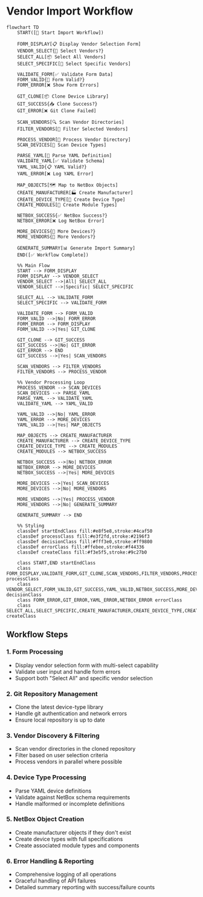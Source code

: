# Vendor Import Workflow

```mermaid
flowchart TD
    START([🚀 Start Import Workflow])
    
    FORM_DISPLAY[📋 Display Vendor Selection Form]
    VENDOR_SELECT{🏢 Select Vendors?}
    SELECT_ALL[📦 Select All Vendors]
    SELECT_SPECIFIC[🎯 Select Specific Vendors]
    
    VALIDATE_FORM[✅ Validate Form Data]
    FORM_VALID{📝 Form Valid?}
    FORM_ERROR[❌ Show Form Errors]
    
    GIT_CLONE[📦 Clone Device Library]
    GIT_SUCCESS{📥 Clone Success?}
    GIT_ERROR[❌ Git Clone Failed]
    
    SCAN_VENDORS[🔍 Scan Vendor Directories]
    FILTER_VENDORS[🎯 Filter Selected Vendors]
    
    PROCESS_VENDOR[🏢 Process Vendor Directory]
    SCAN_DEVICES[📱 Scan Device Types]
    
    PARSE_YAML[📄 Parse YAML Definition]
    VALIDATE_YAML[✅ Validate Schema]
    YAML_VALID{📋 YAML Valid?}
    YAML_ERROR[❌ Log YAML Error]
    
    MAP_OBJECTS[🗺️ Map to NetBox Objects]
    CREATE_MANUFACTURER[🏭 Create Manufacturer]
    CREATE_DEVICE_TYPE[📱 Create Device Type]
    CREATE_MODULES[🔌 Create Module Types]
    
    NETBOX_SUCCESS{✅ NetBox Success?}
    NETBOX_ERROR[❌ Log NetBox Error]
    
    MORE_DEVICES{📱 More Devices?}
    MORE_VENDORS{🏢 More Vendors?}
    
    GENERATE_SUMMARY[📊 Generate Import Summary]
    END([✅ Workflow Complete])
    
    %% Main Flow
    START --> FORM_DISPLAY
    FORM_DISPLAY --> VENDOR_SELECT
    VENDOR_SELECT -->|All| SELECT_ALL
    VENDOR_SELECT -->|Specific| SELECT_SPECIFIC
    
    SELECT_ALL --> VALIDATE_FORM
    SELECT_SPECIFIC --> VALIDATE_FORM
    
    VALIDATE_FORM --> FORM_VALID
    FORM_VALID -->|No| FORM_ERROR
    FORM_ERROR --> FORM_DISPLAY
    FORM_VALID -->|Yes| GIT_CLONE
    
    GIT_CLONE --> GIT_SUCCESS
    GIT_SUCCESS -->|No| GIT_ERROR
    GIT_ERROR --> END
    GIT_SUCCESS -->|Yes| SCAN_VENDORS
    
    SCAN_VENDORS --> FILTER_VENDORS
    FILTER_VENDORS --> PROCESS_VENDOR
    
    %% Vendor Processing Loop
    PROCESS_VENDOR --> SCAN_DEVICES
    SCAN_DEVICES --> PARSE_YAML
    PARSE_YAML --> VALIDATE_YAML
    VALIDATE_YAML --> YAML_VALID
    
    YAML_VALID -->|No| YAML_ERROR
    YAML_ERROR --> MORE_DEVICES
    YAML_VALID -->|Yes| MAP_OBJECTS
    
    MAP_OBJECTS --> CREATE_MANUFACTURER
    CREATE_MANUFACTURER --> CREATE_DEVICE_TYPE
    CREATE_DEVICE_TYPE --> CREATE_MODULES
    CREATE_MODULES --> NETBOX_SUCCESS
    
    NETBOX_SUCCESS -->|No| NETBOX_ERROR
    NETBOX_ERROR --> MORE_DEVICES
    NETBOX_SUCCESS -->|Yes| MORE_DEVICES
    
    MORE_DEVICES -->|Yes| SCAN_DEVICES
    MORE_DEVICES -->|No| MORE_VENDORS
    
    MORE_VENDORS -->|Yes| PROCESS_VENDOR
    MORE_VENDORS -->|No| GENERATE_SUMMARY
    
    GENERATE_SUMMARY --> END
    
    %% Styling
    classDef startEndClass fill:#e8f5e8,stroke:#4caf50
    classDef processClass fill:#e3f2fd,stroke:#2196f3
    classDef decisionClass fill:#fff3e0,stroke:#ff9800
    classDef errorClass fill:#ffebee,stroke:#f44336
    classDef createClass fill:#f3e5f5,stroke:#9c27b0
    
    class START,END startEndClass
    class FORM_DISPLAY,VALIDATE_FORM,GIT_CLONE,SCAN_VENDORS,FILTER_VENDORS,PROCESS_VENDOR,SCAN_DEVICES,PARSE_YAML,VALIDATE_YAML,MAP_OBJECTS,GENERATE_SUMMARY processClass
    class VENDOR_SELECT,FORM_VALID,GIT_SUCCESS,YAML_VALID,NETBOX_SUCCESS,MORE_DEVICES,MORE_VENDORS decisionClass
    class FORM_ERROR,GIT_ERROR,YAML_ERROR,NETBOX_ERROR errorClass
    class SELECT_ALL,SELECT_SPECIFIC,CREATE_MANUFACTURER,CREATE_DEVICE_TYPE,CREATE_MODULES createClass
```

## Workflow Steps

### 1. Form Processing
- Display vendor selection form with multi-select capability
- Validate user input and handle form errors
- Support both "Select All" and specific vendor selection

### 2. Git Repository Management
- Clone the latest device-type library
- Handle git authentication and network errors
- Ensure local repository is up to date

### 3. Vendor Discovery & Filtering
- Scan vendor directories in the cloned repository
- Filter based on user selection criteria
- Process vendors in parallel where possible

### 4. Device Type Processing
- Parse YAML device definitions
- Validate against NetBox schema requirements
- Handle malformed or incomplete definitions

### 5. NetBox Object Creation
- Create manufacturer objects if they don't exist
- Create device types with full specifications
- Create associated module types and components

### 6. Error Handling & Reporting
- Comprehensive logging of all operations
- Graceful handling of API failures
- Detailed summary reporting with success/failure counts
